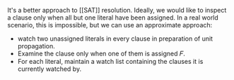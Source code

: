 It's a better approach to [[SAT]] resolution.
Ideally, we would like to inspect a clause only when all but one literal have been assigned. In a real world scenario, this is impossible, but we can use an approximate approach:
- watch two unassigned literals in every clause in preparation of unit propagation.
- Examine the clause only when one of them is assigned 𝐹.
- For each literal, maintain a watch list containing the clauses it is currently watched by.